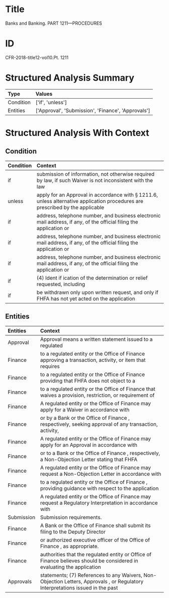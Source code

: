 # Title

 Banks and Banking. PART 1211—PROCEDURES


# ID

 CFR-2018-title12-vol10.Pt. 1211


# Structured Analysis Summary

| Type      | Values                                             |
|:----------|:---------------------------------------------------|
| Condition | ['if', 'unless']                                   |
| Entities  | ['Approval', 'Submission', 'Finance', 'Approvals'] |


# Structured Analysis With Context

 


## Condition

| Condition   | Context                                                                                                                                  |
|:------------|:-----------------------------------------------------------------------------------------------------------------------------------------|
| if          | submission of information, not otherwise required by law, if such Waiver is not inconsistent with the law                                |
| unless      | apply for an Approval in accordance with &#167;&#8201;1211.6, unless alternative application procedures are prescribed by the applicable |
| if          | address, telephone number, and business electronic mail address, if any, of the official filing the application or                       |
| if          | address, telephone number, and business electronic mail address, if any, of the official filing the application or                       |
| if          | address, telephone number, and business electronic mail address, if any, of the official filing the application or                       |
| if          | (4) Ident if ication of the determination or relief requested, including                                                                 |
| if          | be withdrawn only upon written request, and only if FHFA has not yet acted on the application                                            |


## Entities

| Entities   | Context                                                                                                                        |
|:-----------|:-------------------------------------------------------------------------------------------------------------------------------|
| Approval   | Approval means a written statement issued to a regulated                                                                       |
| Finance    | to a regulated entity or the Office of Finance approving a transaction, activity, or item that requires                        |
| Finance    | to a regulated entity or the Office of Finance providing that FHFA does not object to a                                        |
| Finance    | to a regulated entity or the Office of Finance that waives a provision, restriction, or requirement of                         |
| Finance    | A regulated entity or the Office of  Finance may apply for a Waiver in accordance with                                         |
| Finance    | or by a Bank or the Office of Finance , respectively, seeking approval of any transaction, activity,                           |
| Finance    | A regulated entity or the Office of  Finance may apply for an Approval in accordance with                                      |
| Finance    | or to a Bank or the Office of Finance , respectively, a Non-Objection Letter stating that FHFA                                 |
| Finance    | A regulated entity or the Office of  Finance may request a Non-Objection Letter in accordance with                             |
| Finance    | to a regulated entity or the Office of Finance , providing guidance with respect to the application                            |
| Finance    | A regulated entity or the Office of  Finance may request a Regulatory Interpretation in accordance with                        |
| Submission | Submission  requirements.                                                                                                      |
| Finance    | A Bank or the Office of  Finance shall submit its filing to the Deputy Director                                                |
| Finance    | or authorized executive officer of the Office of Finance , as appropriate.                                                     |
| Finance    | authorities that the regulated entity or Office of Finance believes should be considered in evaluating the application         |
| Approvals  | statements; (7) References to any Waivers, Non-Objection Letters, Approvals , or Regulatory Interpretations issued in the past |


